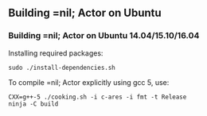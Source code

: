 ## Building =nil; Actor on Ubuntu

### Building =nil; Actor on Ubuntu 14.04/15.10/16.04

Installing required packages:
```
sudo ./install-dependencies.sh
```

To compile =nil; Actor explicitly using gcc 5, use:
```
CXX=g++-5 ./cooking.sh -i c-ares -i fmt -t Release
ninja -C build
```

